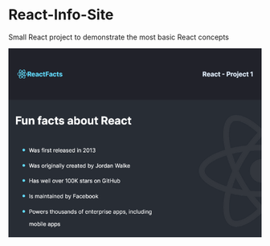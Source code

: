 # React-Info-Site

Small React project to demonstrate the most basic React concepts

![Screenshot](preview-react-info-site.png)
